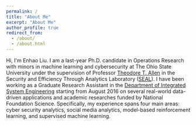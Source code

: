```yaml
---
permalink: /
title: "About Me"
excerpt: "About Me"
author_profile: true
redirect_from: 
  - /about/
  - /about.html
---
```


Hi, I'm Enhao Liu. I am a last-year Ph.D. candidate in Operations Research with minors in machine learning and cybersecurity at The Ohio State University under the supervision of Professor [Theodore T. Allen](https://ise.osu.edu/people/allen.515) in the Security and Efficiency Through Analytics Laboratory ([SEAL](http://www.blying.com/)). I have been working as a Graduate Research Assistant in the [Department of Integrated System Engineering](https://www.ise.osu.edu/) starting from August 2016 on several real-world data-driven applications and academic researches funded by National Foundation Science. Specifically, my experience spans four main areas: cyber security analytics, social media analytics, model-based reinforcement learning, and supervised machine learning. 



